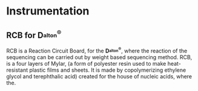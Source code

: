 # Instrumentation


## RCB for D<sub><sup>alton</sup></sub><sup>®</sup>
RCB is a Reaction Circuit Board, for the <b>D<sub><sup>alton</sup></sub><sup>®</sup></b>, where the reaction of the sequencing can be carried out by weight based sequencing method. RCB, is a four layers of Mylar, (a form of polyester resin used to make heat-resistant plastic films and sheets. It is made by copolymerizing ethylene glycol and terephthalic acid) created for the house of nucleic acids, where the.
